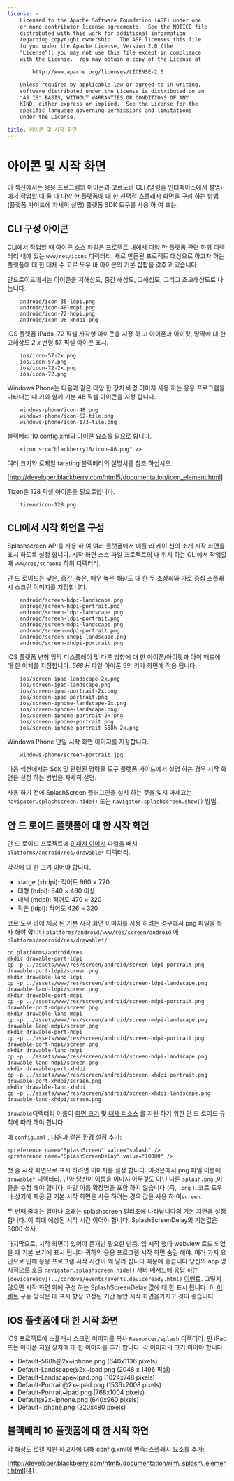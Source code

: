 ```yaml
---
license: >
    Licensed to the Apache Software Foundation (ASF) under one
    or more contributor license agreements.  See the NOTICE file
    distributed with this work for additional information
    regarding copyright ownership.  The ASF licenses this file
    to you under the Apache License, Version 2.0 (the
    "License"); you may not use this file except in compliance
    with the License.  You may obtain a copy of the License at

        http://www.apache.org/licenses/LICENSE-2.0

    Unless required by applicable law or agreed to in writing,
    software distributed under the License is distributed on an
    "AS IS" BASIS, WITHOUT WARRANTIES OR CONDITIONS OF ANY
    KIND, either express or implied.  See the License for the
    specific language governing permissions and limitations
    under the License.

title: 아이콘 및 시작 화면
---
```


# 아이콘 및 시작 화면

이 섹션에서는 응용 프로그램의 아이콘과 코르도바 CLI (명령줄 인터페이스에서 설명)에서 작업할 때 둘 다 다양 한 플랫폼에 대 한 선택적 스플래시 화면을 구성 하는 방법 (플랫폼 가이드에 자세히 설명) 플랫폼 SDK 도구를 사용 하 여 또는.

## CLI 구성 아이콘

CLI에서 작업할 때 아이콘 소스 파일은 프로젝트 내에서 다양 한 플랫폼 관련 하위 디렉터리 내에 있는 `www/res/icons` 디렉터리. 새로 만든된 프로젝트 대상으로 하고자 하는 플랫폼에 대 한 대체 수 코르 도우 바 아이콘의 기본 집합을 갖추고 있습니다.

안드로이드에서는 아이콘을 저해상도, 중간 해상도, 고해성도, 그리고 초고해상도로 나눕니다:

        android/icon-36-ldpi.png
        android/icon-48-mdpi.png
        android/icon-72-hdpi.png
        android/icon-96-xhdpi.png
    

IOS 플랫폼 iPads, 72 픽셀 사각형 아이콘을 지정 하 고 아이폰과 아이팟, 망막에 대 한 고해상도 *2 x* 변형 57 픽셀 아이콘 표시.

        ios/icon-57-2x.png
        ios/icon-57.png
        ios/icon-72-2x.png
        ios/icon-72.png
    

Windows Phone는 다음과 같은 다양 한 장치 배경 이미지 사용 하는 응용 프로그램을 나타내는 때 기와 함께 기본 48 픽셀 아이콘을 지정 합니다.

        windows-phone/icon-48.png
        windows-phone/icon-62-tile.png
        windows-phone/icon-173-tile.png
    

블랙베리 10 config.xml의 아이콘 요소를 필요로 합니다.

        <icon src="blackberry10/icon-86.png" />
    

여러 크기와 로케일 tareting 블랙베리의 설명서를 참조 하십시오.

[http://developer.blackberry.com/html5/documentation/icon_element.html]

Tizen은 128 픽셀 아이콘을 필요로합니다.

        tizen/icon-128.png
    

## CLI에서 시작 화면을 구성

Splashscreen API를 사용 하 여 여러 플랫폼에서 애플 리 케이 션의 소개 시작 화면을 표시 하도록 설정 합니다. 시작 화면 소스 파일 프로젝트의 내 위치 하는 CLI에서 작업할 때 `www/res/screens` 하위 디렉터리.

안 드 로이드는 낮은, 중간, 높은, 매우 높은 해상도 대 한 두 초상화와 가로 중심 스플래시 스크린 이미지를 지정합니다.

        android/screen-hdpi-landscape.png
        android/screen-hdpi-portrait.png
        android/screen-ldpi-landscape.png
        android/screen-ldpi-portrait.png
        android/screen-mdpi-landscape.png
        android/screen-mdpi-portrait.png
        android/screen-xhdpi-landscape.png
        android/screen-xhdpi-portrait.png
    

IOS 플랫폼 변형 망막 디스플레이 및 다른 방향에 대 한 아이폰/아이팟과 아이 패드에 대 한 이체를 지정합니다. *568 H* 파일 아이폰 5의 키가 화면에 적용 됩니다.

        ios/screen-ipad-landscape-2x.png
        ios/screen-ipad-landscape.png
        ios/screen-ipad-portrait-2x.png
        ios/screen-ipad-portrait.png
        ios/screen-iphone-landscape-2x.png
        ios/screen-iphone-landscape.png
        ios/screen-iphone-portrait-2x.png
        ios/screen-iphone-portrait.png
        ios/screen-iphone-portrait-568h-2x.png
    

Windows Phone 단일 시작 화면 이미지를 지정합니다.

        windows-phone/screen-portrait.jpg
    

다음 섹션에서는 Sdk 및 관련된 명령줄 도구 플랫폼 가이드에서 설명 하는 경우 시작 화면을 설정 하는 방법을 자세히 설명.

사용 하기 전에 SplashScreen 플러그인을 설치 하는 것을 잊지 마세요는 `navigator.splashscreen.hide()` 또는 `navigator.splashscreen.show()` 방법.

## 안 드 로이드 플랫폼에 대 한 시작 화면

안 드 로이드 프로젝트에 [9 패치 이미지][1] 파일을 배치 `platforms/android/res/drawable*` 디렉터리.

 [1]: https://developer.android.com/tools/help/draw9patch.html

각각에 대 한 크기 이어야 합니다.

*   xlarge (xhdpi): 적어도 960 × 720
*   대형 (hdpi): 640 × 480 이상
*   매체 (mdpi): 적어도 470 × 320
*   작은 (ldpi): 적어도 426 × 320

코르 도우 바에 제공 된 기본 시작 화면 이미지를 사용 하려는 경우에서 png 파일을 복사 해야 합니다 `platforms/android/www/res/screen/android` 에 `platforms/android/res/drawable*/` :

    cd platforms/android/res
    mkdir drawable-port-ldpi
    cp -p ../assets/www/res/screen/android/screen-ldpi-portrait.png drawable-port-ldpi/screen.png
    mkdir drawable-land-ldpi
    cp -p ../assets/www/res/screen/android/screen-ldpi-landscape.png drawable-land-ldpi/screen.png
    mkdir drawable-port-mdpi
    cp -p ../assets/www/res/screen/android/screen-mdpi-portrait.png drawable-port-mdpi/screen.png
    mkdir drawable-land-mdpi
    cp -p ../assets/www/res/screen/android/screen-mdpi-landscape.png drawable-land-mdpi/screen.png
    mkdir drawable-port-hdpi
    cp -p ../assets/www/res/screen/android/screen-hdpi-portrait.png drawable-port-hdpi/screen.png
    mkdir drawable-land-hdpi
    cp -p ../assets/www/res/screen/android/screen-hdpi-landscape.png drawable-land-hdpi/screen.png
    mkdir drawable-port-xhdpi
    cp -p ../assets/www/res/screen/android/screen-xhdpi-portrait.png drawable-port-xhdpi/screen.png
    mkdir drawable-land-xhdpi
    cp -p ../assets/www/res/screen/android/screen-xhdpi-landscape.png drawable-land-xhdpi/screen.png
    

`drawable`디렉터리 이름이 [화면 크기][2] 및 [대체 리소스][3] 를 지원 하기 위한 안 드 로이드 규칙에 따라 해야 합니다.

 [2]: http://developer.android.com/guide/practices/screens_support.html
 [3]: http://developer.android.com/guide/topics/resources/providing-resources.html#AlternativeResources

에 `config.xml` , 다음과 같은 환경 설정 추가:

    <preference name="SplashScreen" value="splash" />
    <preference name="SplashScreenDelay" value="10000" />
    

첫 줄 시작 화면으로 표시 하려면 이미지를 설정 합니다. 이것은에서 png 파일 이름에 `drawable*` 디렉터리. 만약 당신이 이름을 이미지 아무것도 아닌 다른 `splash.png` ,이 줄을 수정 해야 합니다. 파일 이름 확장명을 포함 하지 않습니다 (즉, `.png` ). 코르 도우 바 상기에 제공 된 기본 시작 화면을 사용 하려는 경우 값을 사용 하 여`screen`.

두 번째 줄에는 얼마나 오래는 splashscreen 밀리초에 나타납니다의 기본 지연을 설정 합니다. 이 최대 예상된 시작 시간 이어야 합니다. SplashScreenDelay의 기본값은 3000 석사.

마지막으로, 시작 화면이 있어야 존재만 필요한 만큼. 앱 시작 했다 webview 로드 되었을 때 기본 보기에 표시 됩니다 귀하의 응용 프로그램 시작 화면 숨길 해야. 여러 가지 요인으로 인해 응용 프로그램 시작 시간이 꽤 달라 집니다 때문에 좋습니다 당신의 app 명시적으로 호출 `navigator.splashscreen.hide()` 자바 메서드에 응답 하는 `[deviceready](../cordova/events/events.deviceready.html)` [이벤트](../cordova/events/events.html). 그렇지 않으면 시작 화면 위에 구성 하는 SplashScreenDelay 값에 대 한 표시 됩니다. 이 [이벤트](../cordova/events/events.html) 구동 방식은 대 표시 항상 고정된 기간 동안 시작 화면을가지고 것이 좋습니다.

## IOS 플랫폼에 대 한 시작 화면

IOS 프로젝트에 스플래시 스크린 이미지를 복사 `Resources/splash` 디렉터리. 만 iPad 또는 아이폰 지원 장치에 대 한 이미지를 추가 합니다. 각 이미지의 크기 이어야 합니다.

*   Default-568h@2x~iphone.png (640x1136 pixels)
*   Default-Landscape@2x~ipad.png (2048 x 1496 픽셀)
*   Default-Landscape~ipad.png (1024x748 pixels)
*   Default-Portrait@2x~ipad.png (1536x2008 pixels)
*   Default-Portrait~ipad.png (768x1004 pixels)
*   Default@2x~iphone.png (640x960 pixels)
*   Default~iphone.png (320x480 pixels)

## 블랙베리 10 플랫폼에 대 한 시작 화면

각 해상도 로캘 지원 하고자에 대해 config.xml에 변죽: 스플래시 요소를 추가:

[http://developer.blackberry.com/html5/documentation/rim\_splash\_element.html][4]

 [4]: http://developer.blackberry.com/html5/documentation/rim_splash_element.html